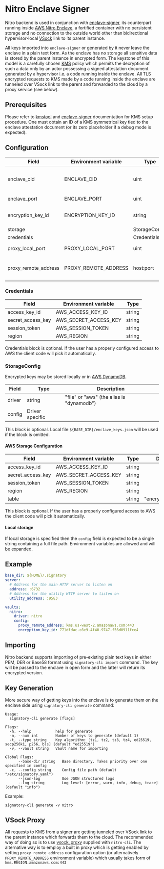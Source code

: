 # Nitro Enclave Signer

Nitro backend is used in conjunction with [enclave-signer](https://github.com/ecadlabs/enclave-signer), its counterpart running inside [AWS Nitro Enclave](https://aws.amazon.com/ec2/nitro/nitro-enclaves/), a fortified container with no persistent storage and no connection to the outside world other than bidirectional hypervisor-local [VSock](https://man7.org/linux/man-pages/man7/vsock.7.html) link to its parent instance.

All keys imported into `enclave-signer` or generated by it never leave the enclave in a plain text form. As the enclave has no storage all sensitive data is stored by the parent instance in encrypted form. The keystone of this model is a carefully chosen [KMS](https://aws.amazon.com/kms/) policy which permits the decryption of such a data only by an actor possessing a signed attestation document generated by a hypervisor i.e. a code running inside the enclave. All TLS encrypted requests to KMS made by a code running inside the enclave are tunneled over VSock link to the parent and forwarded to the cloud by a proxy service (see below).

## Prerequisites

Please refer to [kmstool](https://github.com/aws/aws-nitro-enclaves-sdk-c/blob/main/docs/kmstool.md#set-up-kms) and [enclave-signer](https://github.com/ecadlabs/enclave-signer) documentation for KMS setup procedure. One must obtain an ID of a KMS symmetrical key tied to the enclave attestation document (or its zero placeholder if a debug mode is expected).

## Configuration

| Field                | Environment variable | Type          | Default | Required | Description                                                  |
| -------------------- | -------------------- | ------------- | ------- | -------- | ------------------------------------------------------------ |
| enclave_cid          | ENCLAVE_CID          | uint          |         | ✅        | Context ID of an enclave running `enclave-signer`. **It's changing on every restart of an enclave ** |
| enclave_port         | ENCLAVE_PORT         | uint          | 2000    |          | Listening VSock port of `enclave-signer`                     |
| encryption_key_id    | ENCRYPTION_KEY_ID    | string        |         | ✅        | KMS key ARN or ID used by enclave to decrypt private keys    |
| storage              |                      | StorageConfig |         |          | Key storage configuration                                    |
| credentials          |                      | Credentials   |         |          | KMS credentials                                              |
| proxy_local_port     | PROXY_LOCAL_PORT     | uint          | 8000    |          | Local VSock port for the built in VSock proxy                |
| proxy_remote_address | PROXY_REMOTE_ADDRESS | host:port     |         |          | Setting this option enables the built in VSock proxy (see below). Usually it looks like `kms.REGION.amazonaws.com:443` |

### Credentials

| Field             | Environment variable  | Type   |
| ----------------- | --------------------- | ------ |
| access_key_id     | AWS_ACCESS_KEY_ID     | string |
| secret_access_key | AWS_SECRET_ACCESS_KEY | string |
| session_token     | AWS_SESSION_TOKEN     | string |
| region            | AWS_REGION            | string |

Credentials block is optional. If the user has a properly configured access to AWS the client code will pick it automatically.

### StorageConfig

Encrypted keys may be stored locally or in [AWS DynamoDB](https://aws.amazon.com/dynamodb/).

| Field  | Type            | Description                               |
| ------ | --------------- | ----------------------------------------- |
| driver | string          | "file" or "aws" (the alias is "dynamodb") |
| config | Driver specific |                                           |

This block is optional. Local file `${BASE_DIR}/enclave_keys.json` will be used if the block is omitted.

#### AWS Storage Configuration

| Field             | Environment variable  | Type   | Default          |
| ----------------- | --------------------- | ------ | ---------------- |
| access_key_id     | AWS_ACCESS_KEY_ID     | string |                  |
| secret_access_key | AWS_SECRET_ACCESS_KEY | string |                  |
| session_token     | AWS_SESSION_TOKEN     | string |                  |
| region            | AWS_REGION            | string |                  |
| table             |                       | string | "encrypted_keys" |

This block is optional. If the user has a properly configured access to AWS the client code will pick it automatically.

#### Local storage

If local storage is specified then the `config` field is expected to be a single string containing a full file path. Environment variables are allowed and will be expanded.

## Example

```yaml
base_dir: ${HOME}/.signatory
server:
  # Address for the main HTTP server to listen on
  address: :6732
  # Address for the utility HTTP server to listen on
  utility_address: :9583

vaults:
  nitro:
    driver: nitro
    config:
      proxy_remote_address: kms.us-west-2.amazonaws.com:443
      encryption_key_id: 771dfdac-e8e9-4f40-9747-f56d0911fce4
```

## Importing

Nitro backend supports importing of pre-existing plain text keys in either PEM, DER or Base58 format using  `signatory-cli import` command. The key will be passed to the enclave in open form and the latter will return its encrypted version.

## Key Generation

More secure way of getting keys into the enclave is to generate them on the enclave side using `signatory-cli generate` command:

```
Usage:
  signatory-cli generate [flags]

Flags:
  -h, --help           help for generate
  -n, --num int        Number of keys to generate (default 1)
  -t, --type string    Key algorithm: [tz1, tz2, tz3, tz4, ed25519, secp256k1, p256, bls] (default "ed25519")
  -v, --vault string   Vault name for importing

Global Flags:
      --base-dir string   Base directory. Takes priority over one specified in config
  -c, --config string     Config file path (default "/etc/signatory.yaml")
      --json-log          Use JSON structured logs
      --log string        Log level: [error, warn, info, debug, trace] (default "info")
```

Example:

```
signatory-cli generate -v nitro
```

## VSock Proxy

All requests to KMS from a signer are getting  tunneled over VSock link to the parent instance which forwards them to the cloud. The recommended way of doing so is to use [vsock_proxy](https://github.com/aws/aws-nitro-enclaves-cli/tree/main/vsock_proxy) supplied with `nitro-cli`. The alternative way is to employ a built in proxy which is getting enabled by setting `proxy_remote_address` configuration option (or alternatively `PROXY_REMOTE_ADDRESS` environment variable) which usually takes form of `kms.REGION.amazonaws.com:443`